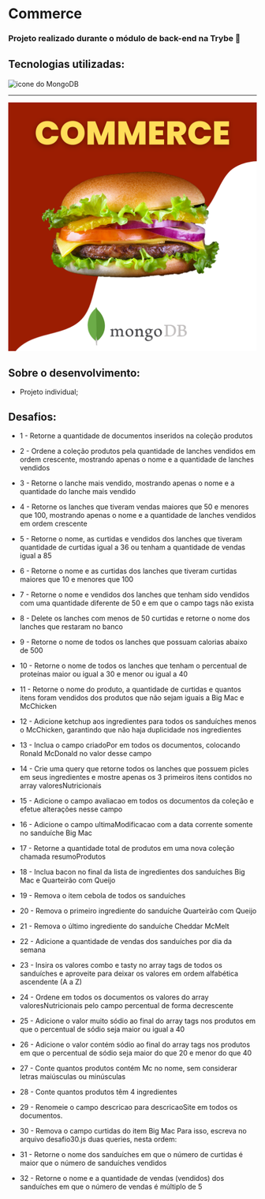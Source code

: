 # Commerce 
### Projeto realizado durante o módulo de back-end na Trybe 💚

## Tecnologias utilizadas:

<img align="center" width="50px" src="https://cdn.jsdelivr.net/gh/devicons/devicon/icons/mongodb/mongodb-original-wordmark.svg" alt='icone do MongoDB'>

---
![img](image/commerce.png)

## Sobre o desenvolvimento:
* Projeto individual;

## Desafios:
* 1 - Retorne a quantidade de documentos inseridos na coleção produtos


* 2 - Ordene a coleção produtos pela quantidade de lanches vendidos em ordem crescente, mostrando apenas o nome e a quantidade de lanches vendidos


* 3 - Retorne o lanche mais vendido, mostrando apenas o nome e a quantidade do lanche mais vendido


* 4 - Retorne os lanches que tiveram vendas maiores que 50 e menores que 100, mostrando apenas o nome e a quantidade de lanches vendidos em ordem crescente

* 5 - Retorne o nome, as curtidas e vendidos dos lanches que tiveram quantidade de curtidas igual a 36 ou tenham a quantidade de vendas igual a 85

* 6 - Retorne o nome e as curtidas dos lanches que tiveram curtidas maiores que 10 e menores que 100

* 7 - Retorne o nome e vendidos dos lanches que tenham sido vendidos com uma quantidade diferente de 50 e em que o campo tags não exista

* 8 - Delete os lanches com menos de 50 curtidas e retorne o nome dos lanches que restaram no banco

* 9 - Retorne o nome de todos os lanches que possuam calorias abaixo de 500

* 10 - Retorne o nome de todos os lanches que tenham o percentual de proteínas maior ou igual a 30 e menor ou igual a 40

* 11 - Retorne o nome do produto, a quantidade de curtidas e quantos itens foram vendidos dos produtos que não sejam iguais a Big Mac e McChicken

* 12 - Adicione ketchup aos ingredientes para todos os sanduíches menos o McChicken, garantindo que não haja duplicidade nos ingredientes

* 13 - Inclua o campo criadoPor em todos os documentos, colocando Ronald McDonald no valor desse campo

* 14 - Crie uma query que retorne todos os lanches que possuem picles em seus ingredientes e mostre apenas os 3 primeiros itens contidos no array valoresNutricionais

* 15 - Adicione o campo avaliacao em todos os documentos da coleção e efetue alterações nesse campo

* 16 - Adicione o campo ultimaModificacao com a data corrente somente no sanduíche Big Mac

* 17 - Retorne a quantidade total de produtos em uma nova coleção chamada resumoProdutos

* 18 - Inclua bacon no final da lista de ingredientes dos sanduíches Big Mac e Quarteirão com Queijo

* 19 - Remova o item cebola de todos os sanduíches

* 20 - Remova o primeiro ingrediente do sanduíche Quarteirão com Queijo

* 21 - Remova o último ingrediente do sanduíche Cheddar McMelt

* 22 - Adicione a quantidade de vendas dos sanduíches por dia da semana

* 23 - Insira os valores combo e tasty no array tags de todos os sanduíches e aproveite para deixar os valores em ordem alfabética ascendente (A a Z)

* 24 - Ordene em todos os documentos os valores do array valoresNutricionais pelo campo percentual de forma decrescente

* 25 - Adicione o valor muito sódio ao final do array tags nos produtos em que o percentual de sódio seja maior ou igual a 40

* 26 - Adicione o valor contém sódio ao final do array tags nos produtos em que o percentual de sódio seja maior do que 20 e menor do que 40

* 27 - Conte quantos produtos contém Mc no nome, sem considerar letras maiúsculas ou minúsculas

* 28 - Conte quantos produtos têm 4 ingredientes

* 29 - Renomeie o campo descricao para descricaoSite em todos os documentos.

* 30 - Remova o campo curtidas do item Big Mac
Para isso, escreva no arquivo desafio30.js duas queries, nesta ordem:

* 31 - Retorne o nome dos sanduíches em que o número de curtidas é maior que o número de sanduíches vendidos

* 32 - Retorne o nome e a quantidade de vendas (vendidos) dos sanduíches em que o número de vendas é múltiplo de 5

